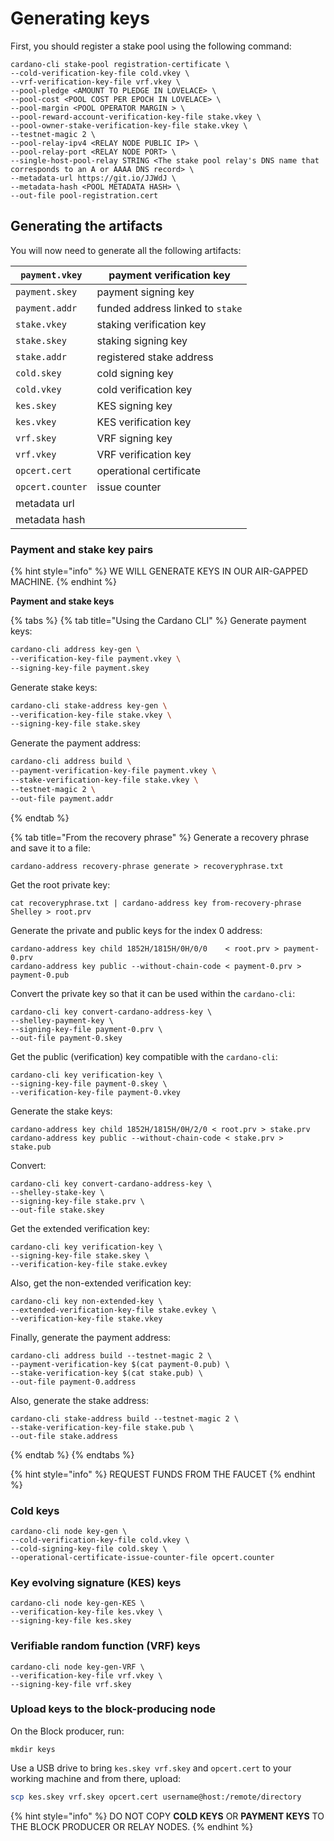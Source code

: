 # Generating keys

First, you should register a stake pool using the following command:

```
cardano-cli stake-pool registration-certificate \
--cold-verification-key-file cold.vkey \
--vrf-verification-key-file vrf.vkey \
--pool-pledge <AMOUNT TO PLEDGE IN LOVELACE> \
--pool-cost <POOL COST PER EPOCH IN LOVELACE> \
--pool-margin <POOL OPERATOR MARGIN > \
--pool-reward-account-verification-key-file stake.vkey \
--pool-owner-stake-verification-key-file stake.vkey \
--testnet-magic 2 \
--pool-relay-ipv4 <RELAY NODE PUBLIC IP> \
--pool-relay-port <RELAY NODE PORT> \
--single-host-pool-relay STRING <The stake pool relay's DNS name that corresponds to an A or AAAA DNS record> \
--metadata-url https://git.io/JJWdJ \
--metadata-hash <POOL METADATA HASH> \
--out-file pool-registration.cert
```

## Generating the artifacts 

You will now need to generate all the following artifacts:

| `payment.vkey`   | payment verification key         |
| ---------------- | -------------------------------- |
| `payment.skey`   | payment signing key              |
| `payment.addr`   | funded address linked to `stake` |
| `stake.vkey`     | staking verification key         |
| `stake.skey`     | staking signing key              |
| `stake.addr`     | registered stake address         |
| `cold.skey`      | cold signing key                 |
| `cold.vkey`      | cold verification key            |
| `kes.skey`       | KES signing key                  |
| `kes.vkey`       | KES verification key             |
| `vrf.skey`       | VRF signing key                  |
| `vrf.vkey`       | VRF verification key             |
| `opcert.cert`    | operational certificate          |
| `opcert.counter` | issue counter                    |
| metadata url     |                                  |
| metadata hash    |                                  |

### Payment and stake key pairs

{% hint style="info" %}
WE WILL GENERATE KEYS IN OUR AIR-GAPPED MACHINE.&#x20;
{% endhint %}

**Payment and stake keys** 

{% tabs %}
{% tab title="Using the Cardano CLI" %}
Generate payment  keys:

```bash
cardano-cli address key-gen \
--verification-key-file payment.vkey \
--signing-key-file payment.skey
```

Generate stake keys:

```bash
cardano-cli stake-address key-gen \
--verification-key-file stake.vkey \
--signing-key-file stake.skey
```

Generate the payment address:&#x20;

```bash
cardano-cli address build \
--payment-verification-key-file payment.vkey \
--stake-verification-key-file stake.vkey \
--testnet-magic 2 \
--out-file payment.addr
```

{% endtab %}

{% tab title="From the recovery phrase" %}
Generate a recovery phrase and save it to a file:&#x20;

```
cardano-address recovery-phrase generate > recoveryphrase.txt
```

Get the root private key:

```
cat recoveryphrase.txt | cardano-address key from-recovery-phrase Shelley > root.prv
```

Generate the private and public keys for the index 0 address:

```
cardano-address key child 1852H/1815H/0H/0/0    < root.prv > payment-0.prv
cardano-address key public --without-chain-code < payment-0.prv > payment-0.pub
```

Convert the private key so that it can be used within the `cardano-cli`:

```
cardano-cli key convert-cardano-address-key \
--shelley-payment-key \
--signing-key-file payment-0.prv \
--out-file payment-0.skey
```

Get the public (verification) key compatible with the `cardano-cli`:

```
cardano-cli key verification-key \
--signing-key-file payment-0.skey \
--verification-key-file payment-0.vkey
```

&#x20;Generate the stake keys:

```
cardano-address key child 1852H/1815H/0H/2/0 < root.prv > stake.prv
cardano-address key public --without-chain-code < stake.prv > stake.pub
```

Convert:&#x20;

```
cardano-cli key convert-cardano-address-key \
--shelley-stake-key \
--signing-key-file stake.prv \
--out-file stake.skey
```

Get the extended verification key:

```
cardano-cli key verification-key \
--signing-key-file stake.skey \
--verification-key-file stake.evkey
```

Also, get the non-extended verification key:&#x20;

```
cardano-cli key non-extended-key \
--extended-verification-key-file stake.evkey \
--verification-key-file stake.vkey
```

Finally, generate the payment address:

```
cardano-cli address build --testnet-magic 2 \
--payment-verification-key $(cat payment-0.pub) \
--stake-verification-key $(cat stake.pub) \
--out-file payment-0.address
```

Also, generate the stake address:

```
cardano-cli stake-address build --testnet-magic 2 \
--stake-verification-key-file stake.pub \
--out-file stake.address
```


{% endtab %}
{% endtabs %}

{% hint style="info" %}
REQUEST FUNDS FROM THE FAUCET
{% endhint %}

### Cold keys

```
cardano-cli node key-gen \
--cold-verification-key-file cold.vkey \
--cold-signing-key-file cold.skey \
--operational-certificate-issue-counter-file opcert.counter
```

### Key evolving signature (KES) keys

```
cardano-cli node key-gen-KES \
--verification-key-file kes.vkey \
--signing-key-file kes.skey
```

### Verifiable random function (VRF) keys&#x20;

```
cardano-cli node key-gen-VRF \
--verification-key-file vrf.vkey \
--signing-key-file vrf.skey
```

### Upload keys to the block-producing node

On the Block producer, run:&#x20;

```
mkdir keys
```

Use a USB drive to bring `kes.skey vrf.skey` and `opcert.cert` to your working machine and from there, upload:&#x20;

```bash
scp kes.skey vrf.skey opcert.cert username@host:/remote/directory
```

{% hint style="info" %}
DO NOT COPY **COLD KEYS** OR **PAYMENT KEYS** TO THE BLOCK PRODUCER OR RELAY NODES.&#x20;
{% endhint %}

&#x20;
